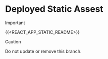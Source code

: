 # Deployed Static Assest

> [!IMPORTANT]
> {{<REACT_APP_STATIC_README>}}

> [!CAUTION]
> Do not update or remove this branch.
